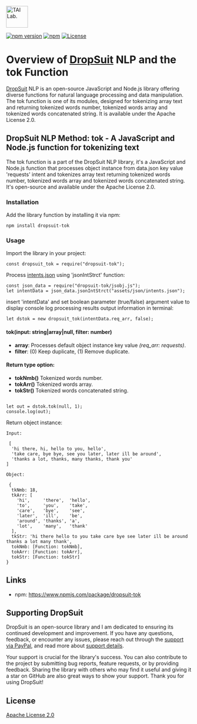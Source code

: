 [<img alt="TAI Lab." width="59px" src="https://github.com/ladooniani/Terbinari-CBM-Robot/blob/main/images/dropsuit.png" />](https://github.com/ladooniani/dropsuit#readme)

[![npm version](https://img.shields.io/npm/v/dropsuit-tok.svg?style=flat)](https://www.npmjs.com/package/dropsuit-tok) [![npm](https://img.shields.io/npm/dt/dropsuit-tok.svg?style=flat-square)](https://www.npmjs.com/package/dropsuit-tok) [![License](https://img.shields.io/npm/l/dropsuit-tok.svg)](https://www.npmjs.com/package/dropsuit-tok)

# Overview of [DropSuit](https://github.com/ladooniani/dropsuit#readme) NLP and the tok Function

[DropSuit](https://github.com/ladooniani/dropsuit#readme) NLP is an open-source JavaScript and Node.js library offering diverse functions for natural language processing and data manipulation. The tok function is one of its modules, designed for tokenizing array text and returning tokenized words number, tokenized words array and tokenized words concatenated string. It is available under the Apache License 2.0.

## DropSuit NLP Method: tok - A JavaScript and Node.js function for tokenizing text

The tok function is a part of the DropSuit NLP library, it's a JavaScript and Node.js function that processes object instance from data.json key value 'requests' intent and tokenizes array text returning tokenized words number, tokenized words array and tokenized words concatenated string. It's open-source and available under the Apache License 2.0.

### Installation

Add the library function by installing it via npm:

```
npm install dropsuit-tok
```

### Usage

Import the library in your project:

```
const dropsuit_tok = require("dropsuit-tok");

```

Process [intents.json](https://github.com/ladooniani/dropsuit-tok/blob/main/test/intents.json) using 'jsonIntStrct' function:

```
const json_data = require("dropsuit-tok/jsobj.js");
let intentData = json_data.jsonIntStrct("assets/json/intents.json");

```

insert 'intentData' and set boolean parameter (true/false) argument value to display console log processing results output information in terminal:

```
let dstok = new dropsuit_tok(intentData.req_arr, false);

```

#### tok(input: string|array|null, filter: number)

- **array**: Processes default object instance key value _(req_arr: requests)_.
- **filter**: (0) Keep duplicate, (1) Remove duplicate.

#### Return type option:

- **tokNmb()** Tokenized words number.
- **tokArr()** Tokenized words array.
- **tokStr()** Tokenized words concatenated string.

```

let out = dstok.tok(null, 1);
console.log(out);

```

Return object instance:

```
Input:

 [
  'hi there, hi, hello to you, hello',
  'take care, bye bye, see you later, later ill be around',
  'thanks a lot, thanks, many thanks, thank you'
]

Object:

 {
  tkNmb: 18,
  tkArr: [
    'hi',     'there',  'hello',
    'to',     'you',    'take',
    'care',   'bye',    'see',
    'later',  'ill',    'be',
    'around', 'thanks', 'a',
    'lot',    'many',   'thank'
  ],
  tkStr: 'hi there hello to you take care bye see later ill be around thanks a lot many thank',
  tokNmb: [Function: tokNmb],
  tokArr: [Function: tokArr],
  tokStr: [Function: tokStr]
}
```

## Links

- npm: https://www.npmjs.com/package/dropsuit-tok

## Supporting DropSuit

DropSuit is an open-source library and I am dedicated to ensuring its continued development and improvement. If you have any questions, feedback, or encounter any issues, please reach out through the [support via PayPal](https://www.paypal.com/paypalme/dropsuit?country.x=GE&locale.x=en_US), and read more about [support details](https://github.com/ladooniani/dropsuit/blob/main/Support.md).

Your support is crucial for the library's success. You can also contribute to the project by submitting bug reports, feature requests, or by providing feedback. Sharing the library with others who may find it useful and giving it a star on GitHub are also great ways to show your support. Thank you for using DropSuit!

## License

[Apache License 2.0](LICENSE.txt)
